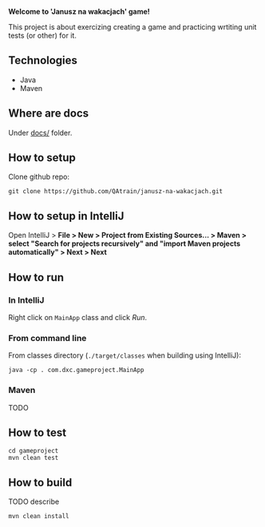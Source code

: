 **Welcome to 'Janusz na wakacjach' game!** 

This project is about exercizing creating a game and practicing wrtiting unit tests (or other) for it. 

## Technologies 

 * Java 
 * Maven  


## Where are docs

Under [docs/](.docs) folder.


## How to setup 

Clone github repo: 

    git clone https://github.com/QAtrain/janusz-na-wakacjach.git


## How to setup in IntelliJ

Open IntelliJ > **File > New > Project from Existing Sources... > Maven > select "Search for projects recursively" and "import Maven projects automatically" > Next > Next** 


## How to run

### In IntelliJ

Right click on `MainApp` class and click *Run*.

### From command line
    
From classes directory (`./target/classes` when building using IntelliJ):

    java -cp . com.dxc.gameproject.MainApp

### Maven 

TODO 


## How to test 

    cd gameproject
    mvn clean test
    
    
## How to build 

TODO describe

    mvn clean install
